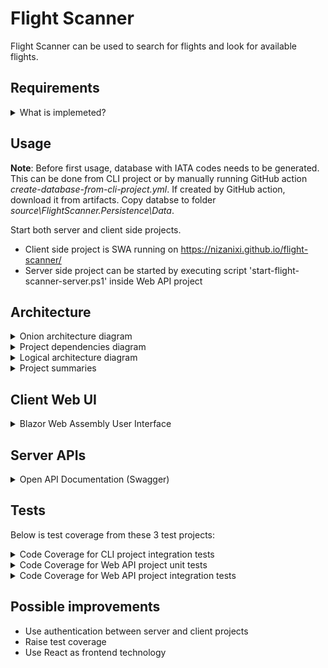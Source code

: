 # Flight Scanner
Flight Scanner can be used to search for flights and look for available flights.

## Requirements

<details closed>
<summary>What is implemeted?</summary>
<br>

* [x] Use IATA airport codes from [Wikipedia](https://en.wikipedia.org/wiki/List_of_airports_by_IATA_code:_A)
* [x] Search flights from Amadeus service
    * [x] Use this data for searching of flights:
        - departure airport IATA code
        - departure date
        - destination airport IATA code
        - return date
        - number of passengers
        - currency
* [x] Display results to user
    * [x] Blazor Web Assembly
    * [x] Display data for flights:
        - departure airport IATA code
        - departure date
        - destination airport IATA code
        - return date
        - number of stops
        - number of passengers
        - currency
        - price
* [x] Save retrieved data locally and send it in case of repeated search -> cache
- Additional work:
    - Enforce decoupling of different application logic to improve testability
    - Add logging to application
    - Implement various middleware for APIs:
        - Validation of input parameters
        - Global exception handler middleware
        - Authentication middleware for one API
        - Filtering middleware for unwanted/invalid parameters
    - Write unit and integration tests for some of features
    - Add images for solution architecture, both for project dependencies and logical architecture
    - Add test coverage images
    - Add automation for build, format and test stages
    - Automate generation of SQlite database with IATA codes
    - Deploy Blazor Web Assembly client to GitHub 
    - Add validation both to server and client side with FluentValidation

</details>

## Usage

**Note**: Before first usage, database with IATA codes needs to be generated. This can be done from CLI project or by manually running GitHub action *create-database-from-cli-project.yml*. If created by GitHub action, download it from artifacts. Copy databse to folder *source\FlightScanner.Persistence\Data*.

Start both server and client side projects. 
- Client side project is SWA running on https://nizanixi.github.io/flight-scanner/
- Server side project can be started by executing script 'start-flight-scanner-server.ps1' inside Web API project

## Architecture
<details closed>
<summary>Onion architecture diagram</summary>
<br>

![Project dependencies](documentation/images/architecture/onion-architecture.png)
</details>

<details closed>
<summary>Project dependencies diagram</summary>
<br>

![Project dependencies](documentation/images/architecture/project-dependencies.png)
</details>

<details closed>
<summary>Logical architecture diagram</summary>
<br>

![Logical architecture](documentation/images/architecture/logical-architecture.png)
</details>

<details closed>
<summary>Project summaries</summary>
<br>

- **CLI project** - scrapes data from Wikipedia page and exports it to database file. This is done since IATA codes sholdn't be taken from resource that almost everyone can edit. This database file can afterwards be used on server side of application.
    - CLI application has clean decoupling of input received from CLI UI and business logic, which enables good testability.
    - SQLite is used as database because of simlicity. There is no need for separate server installation, it's stored in single file which simplifies deployment and enhances it's portability. It also has support for Entity Framework which will afterwards be used as database manager.
- **Domain** - contains core business entities and models.
- **Persistence** - contains database related logic.
    - implements communication to SQLite database.
    - uses Repository pattern to decouple access to database from application logic.
- **Application** - contains CQRS implementation and interfaces for HTTP clients and repositories.
- **Web API** - contains applicaion logic decoupled from frontend display, which enables further expansion to other frontend technologies, like mobile. Server side project has Swagger just for demonstrational purposes.
    - handles incoming HTTP requests by controllers.
    - uses CQRS pattern for decoupling controllers from outer infrastructure code.
    - contains various filters, validators and middleware: 
        - validation of input IATA code, input currency code, date validators
        - URI disconitinuation filter
        - global exception handler
- **Blazor WA** - Blazor Web Assembly as frontend technology.
    - uses validators for input field in search form.
- **DTOs** - contains only DTOs for communication between client application (in this case Blazor Web Assembly) and backend Web APIs.
- **Common** - contains things required both for client and server side (constants and enums).
    - this project also includes Policies that are reused in cliend and server HTTP communication.
        - they should be in Infrastructure project to satisfy clean architecture requirements.
- **Infrastructure** - implements external API integrations.
    - contains DTO models for external APIs, which are held here to hide them for overusage in other layers.
    - caches user input for faster reuse of common requests.
    
</details>

## Client Web UI
<details closed>
<summary>Blazor Web Assembly User Interface</summary>
<br>

![Blazor Web Assembly User Interface](documentation/images/web-ui/blazor-web-assembly-ui.png)
</details>

## Server APIs
<details closed>
<summary>Open API Documentation (Swagger)</summary>
<br>

![Swagger documentation](documentation/images/apis/apis-display-in-swagger.png)
</details>

## Tests
Below is test coverage from these 3 test projects:

<details closed>
<summary>Code Coverage for CLI project integration tests</summary>
<br>

![Code Coverage for CLI project integration tests](documentation/images/test-reports/CLI%20project%20-%20Integration%20tests.png)
</details>

<details closed>
<summary>Code Coverage for Web API project unit tests</summary>
<br>

![Code Coverage for Web API project unit tests](documentation/images/test-reports/WebApi%20project%20-%20Unit%20tests.png)
</details>

<details closed>
<summary>Code Coverage for Web API project integration tests</summary>
<br>

![Code Coverage for Web API project integration tests](documentation/images/test-reports/WebApi%20project%20-%20Integration%20tests.png)
</details>

## Possible improvements
- Use authentication between server and client projects
- Raise test coverage
- Use React as frontend technology